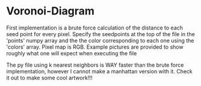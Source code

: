 # Voronoi-Diagram
First implementation is a brute force calculation of the distance to each seed point for every pixel.
Specify the seedpoints at the top of the file in the 'points' numpy array and the the color corresponding to each one using the 'colors' array. Pixel map is RGB.
Example pictures are provided to show roughly what one will expect when executing the file

The py file using k nearest neighbors is WAY faster than the brute force implementation, however I cannot make a manhattan version with it. Check it out to make some cool artwork!!!
